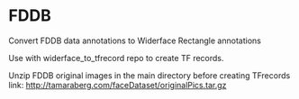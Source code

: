 # FDDB

Convert FDDB data annotations to Widerface Rectangle annotations

Use with widerface_to_tfrecord repo to create TF records.

Unzip FDDB original images in the main directory before creating TFrecords
link: http://tamaraberg.com/faceDataset/originalPics.tar.gz
